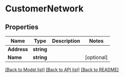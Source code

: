 # CustomerNetwork

## Properties

Name | Type | Description | Notes
------------ | ------------- | ------------- | -------------
**Address** | **string** |  | 
**Name** | **string** |  | [optional] 

[[Back to Model list]](../README.md#documentation-for-models) [[Back to API list]](../README.md#documentation-for-api-endpoints) [[Back to README]](../README.md)


